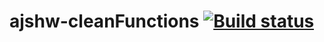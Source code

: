 # ajshw-cleanFunctions [![Build status](https://ci.appveyor.com/api/projects/status/na61dw2dav6mybh8?svg=true)](https://ci.appveyor.com/project/blackseliger/ajshw-cleanfunctions)
